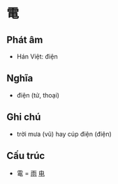 # 電

## Phát âm
* Hán Việt: điện

## Nghĩa
* điện (tử, thoại)

## Ghi chú
* trời mưa (vũ) hay cúp điện (điện)

## Cấu trúc
* 電 = [雨](雨.md) [电](电.md)

<script>window.HANZI_FIELD='電';</script>